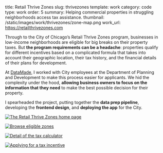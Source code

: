 title: Retail Thrive Zones 
slug: thrivezones 
template: work
category: code
type: work
order: 5
summary: Helping commercial properties in struggling neighborhoods access tax assistance. 
thumbnail: /static/images/work/thrivezones/zone-map.png
work_url: https://retailthrivezones.com

Through to the City of Chicago’s Retail Thrive Zones program, businesses in low-income
neighborhoods are eligible for big breaks on their property taxes. But **the program
requirements can be a headache**: properties qualify for different incentives
based on a complicated formula that takes into account their geographic location,
their tax history, and the financial details of their plans for development.

At [DataMade](https://datamade.us), I worked with City employees
at the Department of Planning and Development to make this process easier for applicants. We hid
the complexity under the hood, **allowing business owners to focus on the information
that they need** to make the best possible decision for their property.

I spearheaded the project, putting together the **data prep pipeline**,
developing the **frontend design**, and **deploying the app** for the City.

[![The Retail Thrive Zones home
page](/static/images/work/thrivezones/thrive-zones.jpg)
](https://retailthrivezones.com)

[![Browse eligible zones](/static/images/work/thrivezones/browse-zones.png)
](https://thrivezones.com/map)

[![Detail of the tax 
calculator](/static/images/work/thrivezones/thrivezones-calc.png)
](https://thrivezones.com/map.html#/?center=41.810,-87.665&pin=20023110050000)

[![Applying for a tax
incentive](/static/images/work/thrivezones/thrivezones-form.png)
](https://thrivezones.com/apply/)




